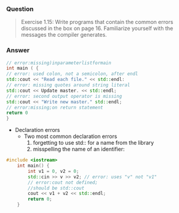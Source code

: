 ### Question
> Exercise 1.15: Write programs that contain the common errors discussed in the box on page 16. Familiarize yourself with the messages the compiler generates.

### Answer

```C++
// error:missing)inparameterlistformain 
int main ( {
// error: used colon, not a semicolon, after endl 
std::cout << "Read each file." << std::endl:
// error: missing quotes around string literal 
std::cout << Update master. << std::endl;
// error: second output operator is missing
std::cout << "Write new master." std::endl;
// error:missing;on return statement
return 0 
}
```

* Declaration errors
    * Two most common declaration errors
        1. forgetting to use std:: for a name from the library
        2. misspelling the name of an identifier:
```C++
#include <iostream>
    int main() {
        int v1 = 0, v2 = 0;
        std::cin >> v >> v2; // error: uses "v" not "v1"
        // error:cout not defined;
        //should be std::cout 
        cout << v1 + v2 << std::endl;
        return 0;
    }
```